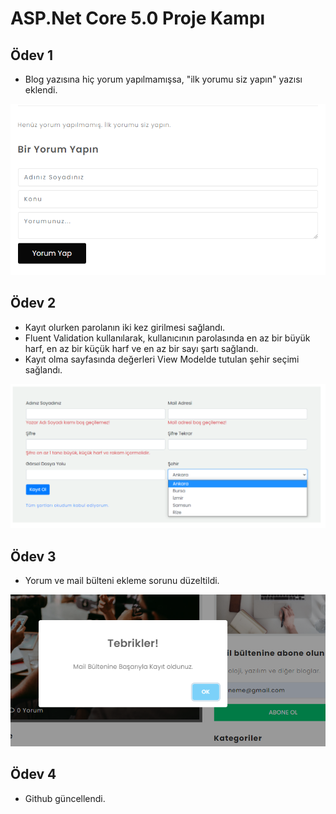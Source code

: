 # ASP.Net Core 5.0 Proje Kampı
## Ödev 1
- Blog yazısına hiç yorum yapılmamışsa, "ilk yorumu siz yapın" yazısı eklendi.

![](img/comment.PNG)
## Ödev 2
- Kayıt olurken parolanın iki kez girilmesi sağlandı.
- Fluent Validation kullanılarak, kullanıcının parolasında en az bir büyük harf, en az bir küçük harf ve en az bir sayı şartı sağlandı.
- Kayıt olma sayfasında değerleri View Modelde tutulan şehir seçimi sağlandı.

![](img/register.png)
## Ödev 3
- Yorum ve mail bülteni ekleme sorunu düzeltildi.

![](img/mail.PNG)
## Ödev 4
- Github güncellendi.


